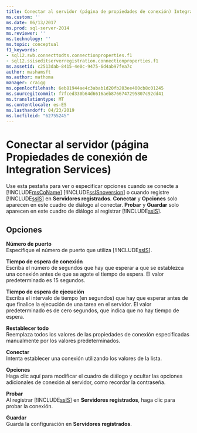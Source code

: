 ```yaml
---
title: Conectar al servidor (página de propiedades de conexión) Integration Services | Microsoft Docs
ms.custom: ''
ms.date: 06/13/2017
ms.prod: sql-server-2014
ms.reviewer: ''
ms.technology: ''
ms.topic: conceptual
f1_keywords:
- sql12.swb.connecttodts.connectionproperties.f1
- sql12.ssiseditserverregistration.connectionproperties.f1
ms.assetid: c2513dab-8415-4e0c-9475-6d4ab97fea7c
author: mashamsft
ms.author: mathoma
manager: craigg
ms.openlocfilehash: 6eb81944ae4c3abab1d20fb203ee400cb8c01245
ms.sourcegitcommit: f7fced330b64d6616aeb8766747295807c92dd41
ms.translationtype: MT
ms.contentlocale: es-ES
ms.lasthandoff: 04/23/2019
ms.locfileid: "62755245"
---
```

# <a name="connect-to-server-connection-properties-page-integration-services"></a>Conectar al servidor (página Propiedades de conexión de Integration Services)
  Use esta pestaña para ver o especificar opciones cuando se conecte a [!INCLUDE[msCoName](../includes/msconame-md.md)] [!INCLUDE[ssISnoversion](../includes/ssisnoversion-md.md)] o cuando registre [!INCLUDE[ssIS](../includes/ssis-md.md)] en **Servidores registrados**. **Conectar** y **Opciones** solo aparecen en este cuadro de diálogo al conectar. **Probar** y **Guardar** solo aparecen en este cuadro de diálogo al registrar [!INCLUDE[ssIS](../includes/ssis-md.md)].  
  
## <a name="options"></a>Opciones  
 **Número de puerto**  
 Especifique el número de puerto que utiliza [!INCLUDE[ssIS](../includes/ssis-md.md)].  
  
 **Tiempo de espera de conexión**  
 Escriba el número de segundos que hay que esperar a que se establezca una conexión antes de que se agote el tiempo de espera. El valor predeterminado es 15 segundos.  
  
 **Tiempo de espera de ejecución**  
 Escriba el intervalo de tiempo (en segundos) que hay que esperar antes de que finalice la ejecución de una tarea en el servidor. El valor predeterminado es de cero segundos, que indica que no hay tiempo de espera.  
  
 **Restablecer todo**  
 Reemplaza todos los valores de las propiedades de conexión especificadas manualmente por los valores predeterminados.  
  
 **Conectar**  
 Intenta establecer una conexión utilizando los valores de la lista.  
  
 **Opciones**  
 Haga clic aquí para modificar el cuadro de diálogo y ocultar las opciones adicionales de conexión al servidor, como recordar la contraseña.  
  
 **Probar**  
 Al registrar [!INCLUDE[ssIS](../includes/ssis-md.md)] en **Servidores registrados**, haga clic para probar la conexión.  
  
 **Guardar**  
 Guarda la configuración en **Servidores registrados**.  
  
  
